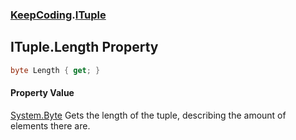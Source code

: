 ### [KeepCoding](KeepCoding.md 'KeepCoding').[ITuple](KeepCoding_ITuple.md 'KeepCoding.ITuple')
## ITuple.Length Property
```csharp
byte Length { get; }
```
#### Property Value
[System.Byte](https://docs.microsoft.com/en-us/dotnet/api/System.Byte 'System.Byte')
Gets the length of the tuple, describing the amount of elements there are.  
